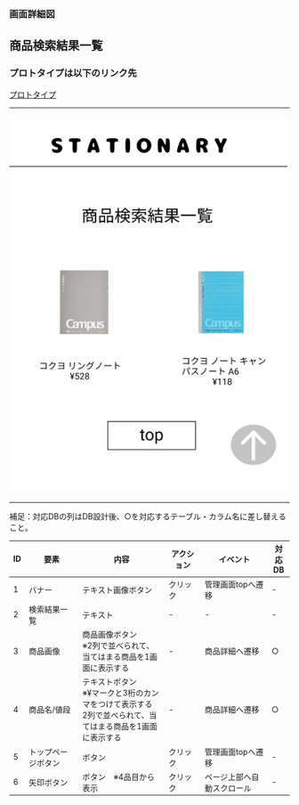 ### 画面詳細図
## 商品検索結果一覧
### プロトタイプは以下のリンク先
[プロトタイプ](https://www.figma.com/file/YN8g4ahM3raStzCZMDXhNA/stationary?node-id=1%3A)
*****
<img src="img/検索結果一覧.png" width="500">

*****
補足：対応DBの列はDB設計後、○を対応するテーブル・カラム名に差し替えること。

| ID | 要素 | 内容 | アクション | イベント | 対応DB |
|----|------|-----|------------|---------|-------|
|1   |バナー　　　　|テキスト画像ボタン   |クリック|管理画面topへ遷移          |-|
|2   |検索結果一覧　|テキスト　　　　　|-          |-                        |-|
|3   |商品画像　　　|商品画像ボタン<br>※2列で並べられて、当てはまる商品を1画面に表示する|-|商品詳細へ遷移|○|
|4   |商品名/値段　|テキストボタン<br>※¥マークと3桁のカンマをつけて表示する<br>2列で並べられて、当てはまる商品を1画面に表示する|-|商品詳細へ遷移|○|
|5   |トップページボタン|ボタン   |クリック|管理画面topへ遷移          |-|
|6   |矢印ボタン　　　　|ボタン　※4品目から表示|クリック　　|ページ上部へ自動スクロール　　　　|-|
